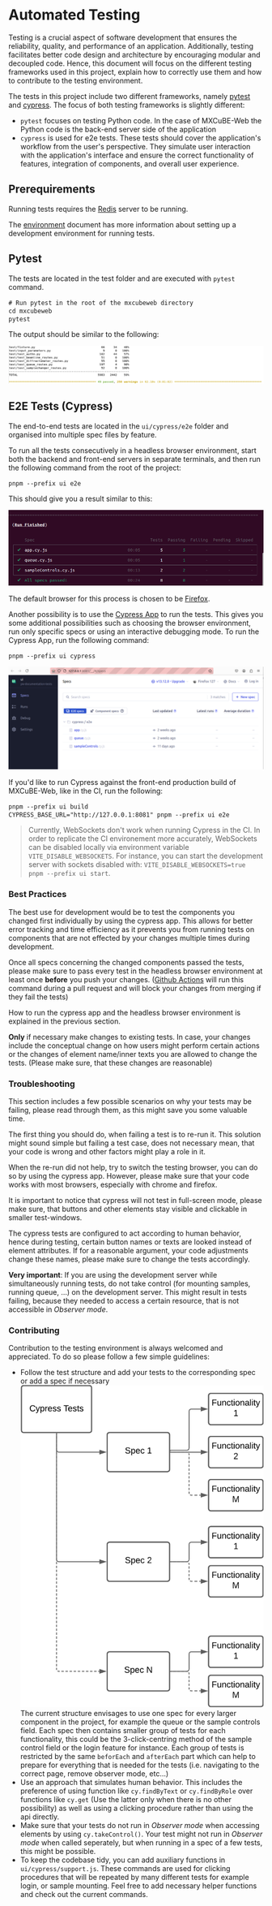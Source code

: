 # Automated Testing

Testing is a crucial aspect of software development that ensures the reliability, quality, and performance of an application. Additionally, testing facilitates better code design and architecture by encouraging modular and decoupled code. Hence, this document will focus on the different testing frameworks used in this project, explain how to correctly use them and how to contribute to the testing environment.

The tests in this project include two different frameworks, namely [pytest](https://pytest.org/) and [cypress](https://www.cypress.io). The focus of both testing frameworks is slightly different:

- `pytest` focuses on testing Python code. In the case of MXCuBE-Web the Python code is the back-end server side of the application
- `cypress` is used for e2e tests. These tests should cover the application's workflow from the user's perspective. They simulate user interaction with the application's interface and ensure the correct functionality of features, integration of components, and overall user experience.

## Prerequirements

Running tests requires the [Redis](https://redis.io/) server to be running.

The [environment](./environment.md) document has more information about setting up a development environment for running tests.

## Pytest

The tests are located in the test folder and are executed with `pytest` command.

```
# Run pytest in the root of the mxcubeweb directory
cd mxcubeweb
pytest
```

The output should be similar to the following:

![pytest](assets/pytest.png)

## E2E Tests (Cypress)

The end-to-end tests are located in the `ui/cypress/e2e` folder and organised into multiple spec files by feature.

To run all the tests consecutively in a headless browser environment, start both the backend and front-end servers in separate terminals, and then run the following command from the root of the project:

```
pnpm --prefix ui e2e
```

This should give you a result similar to this:

![e2e](assets/e2eTest.png)

The default browser for this process is chosen to be [Firefox](https://www.mozilla.org/en-US/firefox/new/).

Another possibility is to use the [Cypress App](https://www.cypress.io/app) to run the tests. This gives you some additional possibilities such as choosing the browser environment, run only specific specs or using an interactive debugging mode. To run the Cypress App, run the following command:

```
pnpm --prefix ui cypress
```

![cypress_app](assets/cypress_client.png)

If you'd like to run Cypress against the front-end production build of MXCuBE-Web, like in the CI, run the following:

```
pnpm --prefix ui build
CYPRESS_BASE_URL="http://127.0.0.1:8081" pnpm --prefix ui e2e
```

> Currently, WebSockets don't work when running Cypress in the CI. In order to replicate the CI environement more accurately, WebSockets can be disabled locally via environment variable `VITE_DISABLE_WEBSOCKETS`. For instance, you can start the development server with sockets disabled with: `VITE_DISABLE_WEBSOCKETS=true pnpm --prefix ui start`.

### Best Practices

The best use for development would be to test the components you changed first individually by using the cypress app. This allows for better error tracking and time efficiency as it prevents you from running tests on components that are not effected by your changes multiple times during development.

Once all specs concerning the changed components passed the tests, please make sure to pass every test in the headless browser environment at least once **before** you push your changes. ([Github Actions](https://github.com/features/actions) will run this command during a pull request and will block your changes from merging if they fail the tests)

How to run the cypress app and the headless browser environment is explained in the previous section.

**Only** if necessary make changes to existing tests. In case, your changes include the conceptual change on how users might perform certain actions or the changes of element name/inner texts you are allowed to change the tests. (Please make sure, that these changes are reasonable)

### Troubleshooting

This section includes a few possible scenarios on why your tests may be failing, please read through them, as this might save you some valuable time.

The first thing you should do, when failing a test is to re-run it. This solution might sound simple but failing a test case, does not necessary mean, that your code is wrong and other factors might play a role in it.

When the re-run did not help, try to switch the testing browser, you can do so by using the cypress app. However, please make sure that your code works with most browsers, especially with chrome and firefox.

It is important to notice that cypress will not test in full-screen mode, please make sure, that buttons and other elements stay visible and clickable in smaller test-windows.

The cypress tests are configured to act according to human behavior, hence during testing, certain button names or texts are looked instead of element attributes. If for a reasonable argument, your code adjustments change these names, please make sure to change the tests accordingly.

**Very important**: If you are using the development server while simultaneously running tests, do not take control (for mounting samples, running queue, ...) on the development server. This might result in tests failing, because they needed to access a certain resource, that is not accessible in _Observer mode_.

### Contributing

Contribution to the testing environment is always welcomed and appreciated. To do so please follow a few simple guidelines:

- Follow the test structure and add your tests to the corresponding spec or add a spec if necessary
  ![Structure](assets/cypress_structure.png)
  The current structure envisages to use one spec for every larger component in the project, for example the queue or the sample controls field. Each spec then contains smaller group of tests for each functionality, this could be the 3-click-centring method of the sample control field or the login feature for instance. Each group of tests is restricted by the same `beforEach` and `afterEach` part which can help to prepare for everything that is needed for the tests (i.e. navigating to the correct page, remove observer mode, etc...)
- Use an approach that simulates human behavior. This includes the preference of using function like `cy.findByText` or `cy.findByRole` over functions like `cy.get` (Use the latter only when there is no other possibility) as well as using a clicking procedure rather than using the api directly.
- Make sure that your tests do not run in _Observer mode_ when accessing elements by using `cy.takeControl()`. Your test might not run in _Observer mode_ when called seperately, but when running in a spec of a few tests, this might be possible.
- To keep the codebase tidy, you can add auxiliary functions in `ui/cypress/support.js`. These commands are used for clicking procedures that will be repeated by many different tests for example login, or sample mounting. Feel free to add necessary helper functions and check out the current commands.
